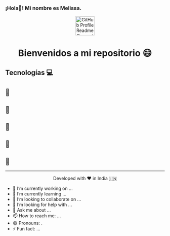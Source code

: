 ### ¡Hola👋! Mi nombre es Melissa.

<p align="center">
  <img alt="GitHub Profile Readme Generator" src="./src/images/mdg.png" width="60" />
</p>
<h1 align="center">
  Bienvenidos a mi repositorio 😄
</h1>
 
<p  align="center"  Soy Diplomada Universitaria en Oceanografía (Estudios de los Oceanos). Actualmente 🔭, me dedico al Desarrollo Web como Full Stack Developer ya que me apasiona la programación y el Desarrollo ❤️. En definitiva, todo lo que tenga que ver con el mundo Tecnoligico 💻 🚀. 🌟 Estoy deseando poder incorporarme a proyectos innovadores que me permitan desarrollar mi carrera profesional y poder aplicar todos mis sólidos conocimientos 🛠️,  en materia de programación orientada a objetos como JavaScript, PHP Python y así aportar un valor diferenciador que me permita el èxito en cada uno de los retos a los que me enfrente. Siempre dispuesta a dar lo mejor de mi y aplicar mis conocimientos y habilidades para la mejora continua</p>

## Tecnologías  💻 




## 🧐 
## 
##
## 🍰
## 🙇 
## 🙇 
## 🙏

<hr>
<p align="center">
Developed with ❤️ in India 🇮🇳 
</p>


- 🔭 I’m currently working on ...
- 🌱 I’m currently learning ...
- 👯 I’m looking to collaborate on ...
- 🤔 I’m looking for help with ...
- 💬 Ask me about ...
- 📫 How to reach me: ...
- 😄 Pronouns: .
- ⚡ Fun fact: ...
